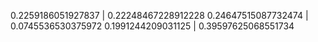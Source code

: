  0.2259186051927837 | 0.22248467228912228
0.24647515087732474 | 0.0745536530375972
0.1991244209031125 | 0.39597625068551734
